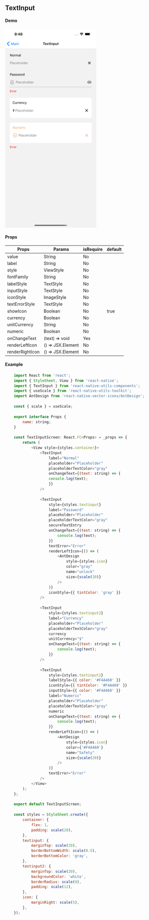 ## TextInput
#### Demo
![](https://github.com/hoaphantn7604/file-upload/blob/master/document/component/textinput.png)

#### Props
| Props              | Params               | isRequire | default          |
| ------------------ | -------------------- | --------- | ---------------- |
| value              | String               | No        |                  |
| label              | String               | No        |                  |
| style              | ViewStyle            | No        |                  |
| fontFamily         | String               | No        |                  |
| labelStyle         | TextStyle            | No        |                  |
| inputStyle         | TextStyle            | No        |                  |
| iconStyle          | ImageStyle           | No        |                  |
| textErrorStyle     | TextStyle            | No        |                  |
| showIcon           | Boolean              | No        | true             |
| currency           | Boolean              | No        |                  |
| unitCurrency       | String               | No        |                  |
| numeric            | Boolean              | No        |                  |
| onChangeText       | (text) => void       | Yes       |                  |
| renderLeftIcon     | () => JSX.Element    | No        |                  |
| renderRightIcon    | () => JSX.Element    | No        |                  |

#### Example
```js
    import React from 'react';
    import { StyleSheet, View } from 'react-native';
    import { TextInput } from 'react-native-utils-components';
    import { useScale } from 'react-native-utils-toolkit';
    import AntDesign from 'react-native-vector-icons/AntDesign';

    const { scale } = useScale;

    export interface Props {
        name: string;
    }

    const TextInputScreen: React.FC<Props> = _props => {
        return (
            <View style={styles.container}>
                <TextInput
                    label="Normal"
                    placeholder="Placeholder"
                    placeholderTextColor="gray"
                    onChangeText={(text: string) => {
                    console.log(text);
                    }}
                />

                <TextInput
                    style={styles.textinput}
                    label="Password"
                    placeholder="Placeholder"
                    placeholderTextColor="gray"
                    secureTextEntry
                    onChangeText={(text: string) => {
                        console.log(text);
                    }}
                    textError="Error"
                    renderLeftIcon={() => (
                        <AntDesign
                            style={styles.icon}
                            color="gray"
                            name="unlock"
                            size={scale(20)}
                        />
                    )}
                    iconStyle={{ tintColor: 'gray' }}
                />

                <TextInput
                    style={styles.textinput2}
                    label="Currency"
                    placeholder="Placeholder"
                    placeholderTextColor="gray"
                    currency
                    unitCurrency="$"
                    onChangeText={(text: string) => {
                        console.log(text);
                    }}
                />

                <TextInput
                    style={styles.textinput2}
                    labelStyle={{ color: '#F4A460' }}
                    iconStyle={{ tintColor: '#F4A460' }}
                    inputStyle={{ color: '#F4A460' }}
                    label="Numeric"
                    placeholder="Placeholder"
                    placeholderTextColor="gray"
                    numeric
                    onChangeText={(text: string) => {
                        console.log(text);
                    }}
                    renderLeftIcon={() => (
                        <AntDesign
                            style={styles.icon}
                            color={'#F4A460'}
                            name="Safety"
                            size={scale(20)}
                        />
                    )}
                    textError="Error"
                />
            </View>
        );
    };

    export default TextInputScreen;

    const styles = StyleSheet.create({
        container: {
            flex: 1,
            padding: scale(20),
        },
        textinput: {
            marginTop: scale(20),
            borderBottomWidth: scale(0.5),
            borderBottomColor: 'gray',
        },
        textinput2: {
            marginTop: scale(20),
            backgroundColor: 'white',
            borderRadius: scale(8),
            padding: scale(12),
        },
        icon: {
            marginRight: scale(5),
        },
    });
```